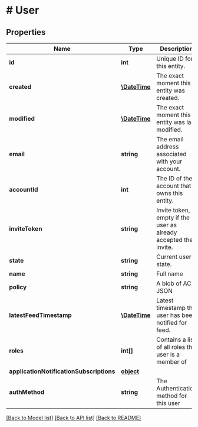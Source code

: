 # # User

## Properties

Name | Type | Description | Notes
------------ | ------------- | ------------- | -------------
**id** | **int** | Unique ID for this entity. | 
**created** | [**\DateTime**](\DateTime.md) | The exact moment this entity was created. | 
**modified** | [**\DateTime**](\DateTime.md) | The exact moment this entity was last modified. | 
**email** | **string** | The email address associated with your account. | 
**accountId** | **int** | The ID of the account that owns this entity. | 
**inviteToken** | **string** | Invite token, empty if the user as already accepted their invite. | 
**state** | **string** | Current user state. | 
**name** | **string** | Full name | 
**policy** | **string** | A blob of ACL JSON | 
**latestFeedTimestamp** | [**\DateTime**](\DateTime.md) | Latest timestamp the user has been notified for feed. | [optional] 
**roles** | **int[]** | Contains a list of all roles the user is a member of | [optional] 
**applicationNotificationSubscriptions** | [**object**](.md) |  | [optional] 
**authMethod** | **string** | The Authentication method for this user | [optional] 

[[Back to Model list]](../../README.md#documentation-for-models) [[Back to API list]](../../README.md#documentation-for-api-endpoints) [[Back to README]](../../README.md)


